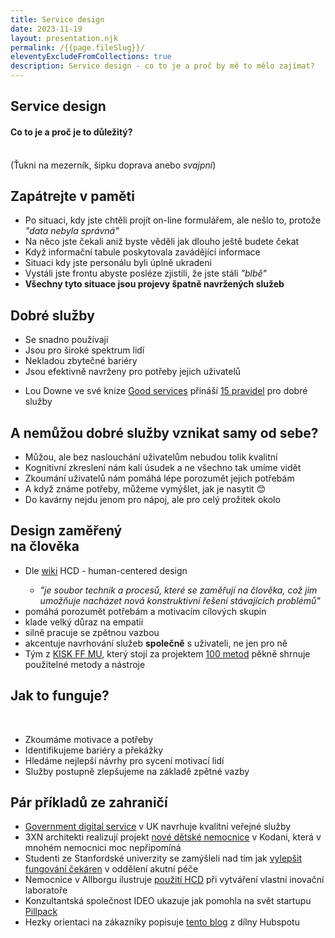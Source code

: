 ```yaml
---
title: Service design
date: 2023-11-19
layout: presentation.njk
permalink: /{{page.fileSlug}}/
eleventyExcludeFromCollections: true
description: Service design - co to je a proč by mě to mělo zajímat?
---
```


<link rel="stylesheet" href="../css/nu.css">

<body id="pattern-1" class="active">
    <section>
        <h1>Service design</h1>
        <h4>Co to je a proč je to důležitý?</h4>
        <br>
        <span class="hint">(Ťukni na mezerník, šipku doprava anebo <i>svajpni</i>)</span>
    </section>
    <section>
        <h2>Zapátrejte v paměti</h2>
        <ul>
            <li>
                Po situaci, kdy jste chtěli projít on-line formulářem, ale nešlo to, protože <i>"data nebyla
                    správná"</i>
            </li>
            <li>Na něco jste čekali aniž byste věděli jak dlouho ještě budete čekat</li>
            <li>Když informační tabule poskytovala zavádějící informace</li>
            <li>Situaci kdy jste personálu byli úplně ukradeni</li>
            <li>Vystáli jste frontu abyste posléze zjistili, že jste stáli <i>"blbě"</i></li>
            <li><strong>Všechny tyto situace jsou projevy špatně navržených služeb</strong></li>
        </ul>
    </section>
    <section>
        <h2>Dobré služby</h2>
        <ul>
            <li>Se snadno používají</li>
            <li>Jsou pro široké spektrum lidí</li>
            <li>Nekladou zbytečné bariéry</li>
            <li>Jsou efektivně navrženy pro potřeby jejich uživatelů</li>
        </ul>
        <ul>
            <li>Lou Downe ve své knize <a href="/good-services">Good services</a> přináší <a
                    href="https://good.services/15-principles-of-good-service-design" target="_blank">15 pravidel</a>
                pro dobré služby
            </li>
        </ul>
    </section>
    <section>
        <h2>A nemůžou dobré služby vznikat samy od sebe?</h2>
        <ul>
            <li>Můžou, ale bez naslouchání uživatelům nebudou tolik kvalitní</li>
            <li>Kognitivní zkreslení nám kalí úsudek a ne všechno tak umíme vidět</li>
            <li>Zkoumání uživatelů nám pomáhá lépe porozumět jejich potřebám</li>
            <li>A když známe potřeby, můžeme vymýšlet, jak je nasytit 😊</li>
            <li>Do kavárny nejdu jenom pro nápoj, ale pro celý prožitek okolo</li>
        </ul>
        </ul>
    </section>
    <section>
        <h2>Design zaměřený<br><strong>na člověka</strong></h2>
        <ul>
            <li>Dle <a href="https://cs.wikipedia.org/wiki/Human_Centered_Design" target="_blank">wiki</a> <span
                    class="gray">HCD -
                    human-centered design</span></li>
            <ul>
                <li><i>"je soubor technik a procesů, které se zaměřují na člověka, což jim umožňuje nacházet nová
                        konstruktivní řešení stávajících problémů"</i></li>
            </ul>
            <li>pomáhá porozumět potřebám a motivacím cílových skupin</li>
            <li>klade velký důraz na empatii</li>
            <li>silně pracuje se zpětnou vazbou</li>
            <li>akcentuje navrhování služeb <strong>společně</strong> s uživateli, ne jen <span
                    class="strokeThrough">pro ně</span></li>
            <li>Tým z <a href="https://kisk.phil.muni.cz/" target="_blank">KISK FF MU</a>, který stojí za projektem <a
                    href="https://kisk.phil.muni.cz/100metod/" target="_blank">100 metod</a> pěkně shrnuje použitelné
                metody a nástroje</li>
        </ul>
    </section>
    <section>
        <h2>Jak to funguje?</h2>
         <ul>
            <li>Zkoumáme motivace a potřeby</li>
            <li>Identifikujeme bariéry a překážky</li>
            <li>Hledáme nejlepší návrhy pro sycení motivací lidí</li>
            <li>Služby postupně zlepšujeme na základě zpětné vazby</li>
        </ul>
    </section>
    </section>
    <section>
        <h2>Pár příkladů ze zahraničí</h2>
        <ul>
            <li><a href="https://services.blog.gov.uk/" target="_blank">Government digital service</a> v UK navrhuje
                kvalitní veřejné
                služby</li>
            <li>3XN architekti realizují projekt <a
                    href="https://buildingnetwork.dk/en/uncategorized/3xn-architects-to-design-worlds-best-childrens-hospital/"
                    target="_blank">nové dětské nemocnice</a> v Kodani, která v mnohém nemocnici moc nepřipomíná</li>
            <li>
                Studenti ze Stanfordské univerzity se zamýšleli nad tím jak <a
                    href="https://med.stanford.edu/news/all-news/2016/06/design-thinking-as-a-way-to-improve-patient-experience.html"
                    target="_blank">vylepšit fungování čekáren</a> v oddělení akutní péče
            </li>
            <li>
                Nemocnice v Allborgu ilustruje <a
                    href="https://projekter.aau.dk/projekter/files/288870972/Tania_Willesen_Thesis_2018.pdf">použití
                    HCD</a> při vytváření vlastní inovační laboratoře
            </li>
            <li>Konzultantská společnost IDEO ukazuje jak pomohla na svět startupu <a
                    href="https://www.ideo.com/works/this-startup-revolutionized-an-industry-through-design"
                    target="_blank">Pillpack</a> </li>
            <li>Hezky orientaci na zákazníky popisuje <a href="https://blog.hubspot.com/service/service-design"
                    target="_blank">tento blog</a> z dílny Hubspotu</li>
        </ul>
    </section>

</body>